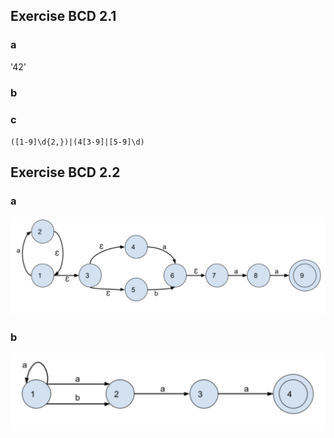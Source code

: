 ## Exercise BCD 2.1
### a 
'42'
### b

### c  
`([1-9]\d{2,})|(4[3-9]|[5-9]\d)`
## Exercise BCD 2.2
### a
<img src="bcd2.1.png">

### b
<img src="bcd2.2.png">